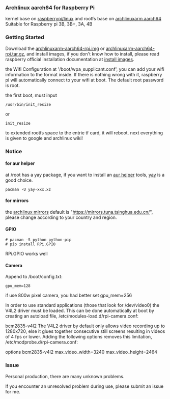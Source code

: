 ### Archlinux aarch64 for Raspberry Pi

kernel base on [raspberrypi/linux](https://www.github.com/raspberrypi/linux) and rootfs base on [archlinuxarm aarch64](https://archlinuxarm.org/platforms/armv8/generic)
Suitable for Raspberry pi 3B, 3B+, 3A, 4B

### Getting Started
Download the [archlinuxarm-aarch64-rpi.img](https://www.hsxsix.com/archlinuxarm-aarch64-rpi.img) or [archlinuxarm-aarch64-rpi.tar.gz](https://www.hsxsix.com/archlinuxarm-aarch64-rpi.tar.gz),
and install images, if you don't know how to install, please read raspberry official installation documentation
at [install images](https://www.raspberrypi.org/documentation/installation/installing-images/README.md).

the Wifi Configuration at '/boot/wpa_supplicant.conf', you can add your wifi information to the format inside. 
If there is nothing wrong with it, raspberry pi will automatically connect to your wifi at boot.
The default root password is root.

the first boot, must input 
```
/usr/bin/init_resize
```
or 
```
init_resize
```
to extended rootfs space to the entrie tf card, it will reboot.
next everything is given to google and archlinux wiki!

### Notice

#### for aur helper
at /root has a yay package, if you want to install an [aur helper](https://wiki.archlinux.org/index.php/AUR_helpers) tools, [yay](https://github.com/Jguer/yay) is a good choice.
```
pacman -U yay-xxx.xz
```

#### for mirrors
the [archlinux mirrors](https://wiki.archlinux.org/index.php/Mirrors) default is "https://mirrors.tuna.tsinghua.edu.cn/",
please change according to your country and region.

#### GPIO

```
# pacman -S python python-pip
# pip install RPi.GPIO
```
RPi.GPIO works well

#### Camera
Append to /boot/config.txt: 
```
gpu_mem=128
```
if use 800w pixel camera, you had better set gpu_mem=256

In order to use standard applications (those that look for /dev/video0) the V4L2 driver must be loaded. This can be done automatically at boot by creating an autoload file, /etc/modules-load.d/rpi-camera.conf:

bcm2835-v4l2
The V4L2 driver by default only allows video recording up to 1280x720, else it glues together consecutive still screens resulting in videos of 4 fps or lower. Adding the following options removes this limitation, /etc/modprobe.d/rpi-camera.conf:

options bcm2835-v4l2 max_video_width=3240 max_video_height=2464

### Issue
Personal production, there are many unknown problems.

If you encounter an unresolved problem during use, please submit an issue for me.
